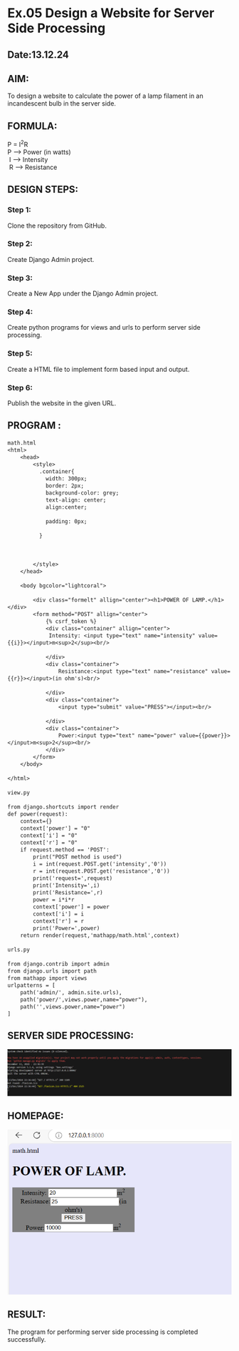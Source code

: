 # Ex.05 Design a Website for Server Side Processing
## Date:13.12.24

## AIM:
 To design a website to calculate the power of a lamp filament in an incandescent bulb in the server side. 


## FORMULA:
P = I<sup>2</sup>R
<br> P --> Power (in watts)
<br> I --> Intensity
<br> R --> Resistance

## DESIGN STEPS:

### Step 1:
Clone the repository from GitHub.

### Step 2:
Create Django Admin project.

### Step 3:
Create a New App under the Django Admin project.

### Step 4:
Create python programs for views and urls to perform server side processing.

### Step 5:
Create a HTML file to implement form based input and output.

### Step 6:
Publish the website in the given URL.

## PROGRAM :
```
math.html
<html>
    <head>
        <style>
          .container{
            width: 300px;
            border: 2px;
            background-color: grey;
            text-align: center;
            align:center;
            
            padding: 0px;

          }
         
            

        </style>
    </head>
    
    <body bgcolor="lightcoral">
        
        <div class="formelt" allign="center"><h1>POWER OF LAMP.</h1> </div>
        <form method="POST" allign="center">
            {% csrf_token %}
            <div class="container" allign="center">
             Intensity: <input type="text" name="intensity" value={{i}}></input>m<sup>2</sup><br/>

            </div>
            <div class="container">
                Resistance:<input type="text" name="resistance" value={{r}}></input>(in ohm's)<br/>

            </div>
            <div class="container">
                <input type="submit" value="PRESS"></input><br/>

            </div>
            <div class="container">
                Power:<input type="text" name="power" value={{power}}></input>m<sup>2</sup><br/>            
            </div>
        </form>
    </body>
    
</html>

view.py

from django.shortcuts import render 
def power(request): 
    context={} 
    context['power'] = "0" 
    context['i'] = "0" 
    context['r'] = "0" 
    if request.method == 'POST': 
        print("POST method is used")
        i = int(request.POST.get('intensity','0'))
        r = int(request.POST.get('resistance','0'))
        print('request=',request) 
        print('Intensity=',i) 
        print('Resistance=',r) 
        power = i*i*r
        context['power'] = power
        context['i'] = i
        context['r'] = r
        print('Power=',power) 
    return render(request,'mathapp/math.html',context)

urls.py

from django.contrib import admin 
from django.urls import path 
from mathapp import views 
urlpatterns = [ 
    path('admin/', admin.site.urls), 
    path('power/',views.power,name="power"),
    path('',views.power,name="power")
]
```


## SERVER SIDE PROCESSING:
![alt text](<Screenshot 2024-12-13 223846.png>)

## HOMEPAGE:
![alt text](<Screenshot 2024-12-13 225918.png>)

## RESULT:
The program for performing server side processing is completed successfully.
